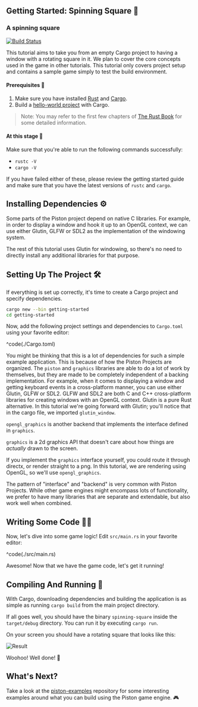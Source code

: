 ## Getting Started: Spinning Square 🔲
### A spinning square

[![Build Status](https://travis-ci.org/PistonDevelopers/Piston-Tutorials.svg?branch=master)](https://travis-ci.org/PistonDevelopers/Piston-Tutorials)

This tutorial aims to take you from an empty Cargo project to having a
window with a rotating square in it.
We plan to cover the core concepts used in the game in other tutorials.
This tutorial only covers project setup and contains a sample game simply
to test the build environment.


#### Prerequisites 📑
1. Make sure you have installed [Rust](https://www.rust-lang.org/tools/install)
and [Cargo](https://doc.rust-lang.org/cargo/getting-started/installation.html).
2. Build a [hello-world project](https://doc.rust-lang.org/book/ch01-03-hello-cargo.html)
with Cargo.

> Note: You may refer to the first few chapters of
[The Rust Book](http://doc.rust-lang.org/book/) for some detailed information.

#### At this stage 💁

Make sure that you're able to run the following commands successfully:
* `rustc -V`
* `cargo -V`

If you have failed either of these, please review the getting started
guide and make sure that you have the latest versions of `rustc` and `cargo`.

## Installing Dependencies ⚙️

Some parts of the Piston project depend on native C libraries. For example, in
order to display a window and hook it up to an OpenGL context, we can use
either Glutin, GLFW or SDL2 as the implementation of the windowing system.

The rest of this tutorial uses Glutin for windowing, so there's no need to
directly install any additional libraries for that purpose.

## Setting Up The Project 🛠️

If everything is set up correctly, it's time to create a Cargo project
and specify dependencies.


```bash
cargo new --bin getting-started
cd getting-started
```

Now, add the following project settings and dependencies to `Cargo.toml`
using your favorite editor:

^code(./Cargo.toml)

You might be thinking that this is a lot of dependencies for such a simple
example application.
This is because of how the Piston Projects are organized.
The `piston` and `graphics` libraries are able to do a lot of work by
themselves, but they are made to be completely independent of a
backing implementation.
For example, when it comes to displaying a window and getting keyboard events
in a cross-platform manner, you can use either Glutin, GLFW or SDL2.
GLFW and SDL2 are both C and C++ cross-platform libraries for creating windows
with an OpenGL context. Glutin is a pure Rust alternative.
In this tutorial we're going forward with Glutin; you'll notice that in the
cargo file, we imported `glutin_window`.

`opengl_graphics` is another backend that implements the interface defined in
`graphics`.

`graphics` is a 2d graphics API that doesn't care about how things are
*actually* drawn to the screen.

If you implement the `graphics` interface yourself, you could route it
through directx, or render straight to a png.
In this tutorial, we are rendering using OpenGL, so we'll use `opengl_graphics`.

The pattern of "interface" and "backend" is very common with Piston Projects.
While other game engines might encompass lots of functionality, we prefer to have
many libraries that are separate and extendable, but also work well when
combined.


## Writing Some Code 🧑‍💻

Now, let's dive into some game logic! Edit `src/main.rs` in your favorite editor:

^code(./src/main.rs)


Awesome! Now that we have the game code, let's get it running!

## Compiling And Running 🚀

With Cargo, downloading dependencies and building the application is as
simple as running `cargo build` from the main project directory.

If all goes well, you should have the binary `spinning-square` inside the `target/debug`
directory. You can run it by executing `cargo run`.

On your screen you should have a rotating square that looks like this:

![Result](./out.gif)

Woohoo! Well done! 🎉

## What's Next?

Take a look at the [piston-examples](https://github.com/pistondevelopers/piston-examples) repository for some interesting examples around what you can build using the Piston game engine. 🎮
